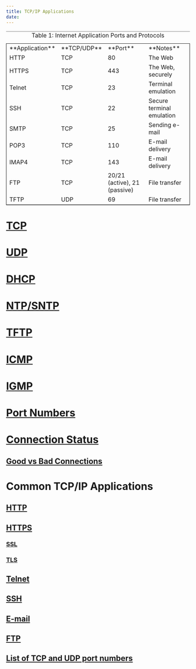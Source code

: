 ```yaml
---
title: TCP/IP Applications
date: 
---
```


<table border="2" cellspacing="0" cellpadding="6" rules="groups" frame="hsides">
<caption class="t-above"><span class="table-number">Table 1:</span> Internet Application Ports and Protocols</caption>

<colgroup>
<col  class="org-left" />

<col  class="org-left" />

<col  class="org-right" />

<col  class="org-left" />
</colgroup>
<tbody>
<tr>
<td class="org-left">**Application**</td>
<td class="org-left">**TCP/UDP**</td>
<td class="org-right">**Port**</td>
<td class="org-left">**Notes**</td>
</tr>

<tr>
<td class="org-left">HTTP</td>
<td class="org-left">TCP</td>
<td class="org-right">80</td>
<td class="org-left">The Web</td>
</tr>

<tr>
<td class="org-left">HTTPS</td>
<td class="org-left">TCP</td>
<td class="org-right">443</td>
<td class="org-left">The Web, securely</td>
</tr>

<tr>
<td class="org-left">Telnet</td>
<td class="org-left">TCP</td>
<td class="org-right">23</td>
<td class="org-left">Terminal emulation</td>
</tr>

<tr>
<td class="org-left">SSH</td>
<td class="org-left">TCP</td>
<td class="org-right">22</td>
<td class="org-left">Secure terminal emulation</td>
</tr>

<tr>
<td class="org-left">SMTP</td>
<td class="org-left">TCP</td>
<td class="org-right">25</td>
<td class="org-left">Sending e-mail</td>
</tr>

<tr>
<td class="org-left">POP3</td>
<td class="org-left">TCP</td>
<td class="org-right">110</td>
<td class="org-left">E-mail delivery</td>
</tr>

<tr>
<td class="org-left">IMAP4</td>
<td class="org-left">TCP</td>
<td class="org-right">143</td>
<td class="org-left">E-mail delivery</td>
</tr>

<tr>
<td class="org-left">FTP</td>
<td class="org-left">TCP</td>
<td class="org-right">20/21 (active), 21 (passive)</td>
<td class="org-left">File transfer</td>
</tr>

<tr>
<td class="org-left">TFTP</td>
<td class="org-left">UDP</td>
<td class="org-right">69</td>
<td class="org-left">File transfer</td>
</tr>
</tbody>
</table>

# [TCP](2020-10-10--18-12-22Z--tcp.md)

# [UDP](2020-10-11--17-36-54Z--udp.md)

# [DHCP](2020-10-21--13-18-28Z--dhcp.md)

# [NTP/SNTP](2020-11-09--14-37-01Z--ntp_sntp.md)

# [TFTP](2020-11-09--14-39-30Z--tftp.md)

# [ICMP](2020-10-21--12-48-07Z--icmp.md)

# [IGMP](2020-11-10--14-08-15Z--igmp.md)

# [Port Numbers](2020-11-10--14-12-04Z--port_numbers.md)

# [Connection Status](2020-11-10--14-25-53Z--connection_status.md)

## [Good vs Bad Connections](2020-11-10--14-46-48Z--good_vs_bad_connections.md)

# Common TCP/IP Applications

## [HTTP](2020-10-21--13-19-41Z--http.md)

## [HTTPS](2020-11-10--15-01-26Z--https.md)

### [SSL](2020-11-10--14-59-52Z--ssl.md)

### [TLS](2020-11-10--15-00-13Z--tls.md)

## [Telnet](2020-11-11--15-45-14Z--telnet.md)

## [SSH](2020-11-11--15-45-39Z--ssh.md)

## [E-mail](2020-11-11--15-51-24Z--e_mail.md)

## [FTP](2020-11-12--15-06-25Z--ftp.md)

## [List of TCP and UDP port numbers](2021-06-25--09-10-26Z--list_of_tcp_and_udp_port_numbers.md)
